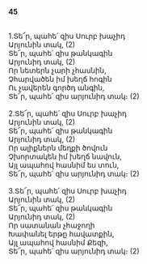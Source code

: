 **45**

\
1.Տե՜ր, պահե՛ զիս Սուրբ խաչիդ\
Արյունին տակ, (2)\
Տե՜ր, պահե՛ զիս թանկագին\
Արյունիդ տակ, (2)\
Որ նետերն չարի չհասնին,\
Չհարվածեն իմ խեղճ հոգին\
Ու չավերեն գործդ անգին,\
Տե՜ր, պահե՛ զիս արյունիդ տակ։ (2)\
\
2.Տե՜ր, պահե՛ զիս Սուրբ խաչիդ\
Արյունին տակ, (2)\
Տե՜ր, պահե՛ զիս թանկագին\
Արյունիդ տակ, (2)\
Որ ալիքներն մեղքի ծովուն\
Չխորտակեն իմ խեղճ նավուն,\
Այլ ապահով հասնիմ ես տուն,\
Տե՜ր, պահե՛ զիս արյունիդ տակ։ (2)\
\
3.Տե՜ր, պահե՛ զիս Սուրբ խաչիդ\
Արյունին տակ, (2)\
Տե՜ր, պահե՛ զիս թանկագին\
Արյունիդ տակ, (2)\
Որ սատանան չհաջողի\
Խափանել երթը հավատքին,\
Այլ ապահով հասնիմ Քեզի,\
Տե՜ր, պահե՛ զիս արյունիդ տակ։ (2)
